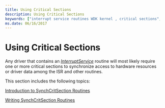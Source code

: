 ```yaml
---
title: Using Critical Sections
description: Using Critical Sections
keywords: ["interrupt service routines WDK kernel , critical sections", "ISRs WDK kernel , critical sections", "InterruptService", "synchronization WDK kernel , interrupts"]
ms.date: 06/16/2017
---
```


# Using Critical Sections





Any driver that contains an [*InterruptService*](/windows-hardware/drivers/ddi/wdm/nc-wdm-kservice_routine) routine will most likely require one or more critical sections to synchronize access to hardware resources or driver data among the ISR and other routines.

This section includes the following topics:

[Introduction to SynchCritSection Routines](introduction-to-synchcritsection-routines.md)

[Writing SynchCritSection Routines](writing-synchcritsection-routines.md)

 

